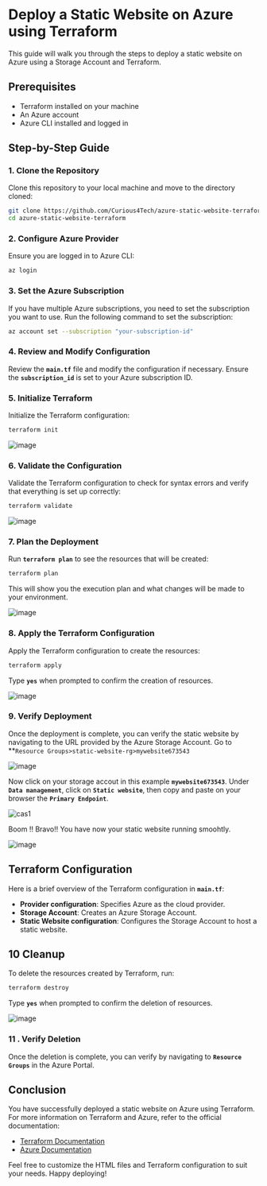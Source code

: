 # Deploy a Static Website on Azure using Terraform

This guide will walk you through the steps to deploy a static website on Azure using a Storage Account and Terraform.

## Prerequisites

- Terraform installed on your machine
- An Azure account
- Azure CLI installed and logged in

## Step-by-Step Guide

### 1. Clone the Repository
Clone this repository to your local machine and move to the directory cloned:

```bash
git clone https://github.com/Curious4Tech/azure-static-website-terraform.git
cd azure-static-website-terraform
```

### 2. Configure Azure Provider
Ensure you are logged in to Azure CLI:

```bash
az login
```
### 3. Set the Azure Subscription
If you have multiple Azure subscriptions, you need to set the subscription you want to use. Run the following command to set the subscription:

```bash
az account set --subscription "your-subscription-id"
```

### 4. Review and Modify Configuration
Review the **`main.tf`** file and modify the configuration if necessary. Ensure the **`subscription_id`** is set to your Azure subscription ID.

### 5. Initialize Terraform
Initialize the Terraform configuration:

```bash
terraform init
```

![image](https://github.com/user-attachments/assets/7afe0bbd-8435-4359-8a25-2ae1b6e89e98)

### 6. Validate the Configuration
Validate the Terraform configuration to check for syntax errors and verify that everything is set up correctly:

```bash
terraform validate
```
![image](https://github.com/user-attachments/assets/7fdd6ead-2bc2-4a75-bf9e-5e8f4a7dafcb)

### 7. Plan the Deployment

Run **`terraform plan`** to see the resources that will be created:

```bash
terraform plan
```
This will show you the execution plan and what changes will be made to your environment.

![image](https://github.com/user-attachments/assets/b233cb06-7787-4df5-8183-df5dc0610ccf)

### 8. Apply the Terraform Configuration
Apply the Terraform configuration to create the resources:

```bash
terraform apply
```

Type **`yes`** when prompted to confirm the creation of resources.

![image](https://github.com/user-attachments/assets/5b6c0c5d-b7e8-44ff-bba6-ad4de038e984)

### 9. Verify Deployment
Once the deployment is complete, you can verify the static website by navigating to the URL provided by the Azure Storage Account.
Go to **`Resource Groups>static-website-rg>mywebsite673543`

![image](https://github.com/user-attachments/assets/cb4dffe2-e796-45ab-9d1c-56e7eb3d8b8e)

Now click on your storage accout in this example **`mywebsite673543`**. Under **`Data management`**, click on **`Static website`**, then copy and paste on your browser the **`Primary Endpoint`**.

![cas1](https://github.com/user-attachments/assets/0c72e128-a62d-4835-aa5b-146dd1fe79af)

Boom !! Bravo!! You have now your static website running smoohtly.

![image](https://github.com/user-attachments/assets/85e7af17-8e62-410a-beca-00de157bb58e)

 ## Terraform Configuration

Here is a brief overview of the Terraform configuration in **`main.tf`**:

- **Provider configuration**: Specifies Azure as the cloud provider.
- **Storage Account**: Creates an Azure Storage Account.
- **Static Website configuration**: Configures the Storage Account to host a static website.

## 10 Cleanup

To delete the resources created by Terraform, run:

```bash
terraform destroy
```

Type **`yes`** when prompted to confirm the deletion of resources.

![image](https://github.com/user-attachments/assets/a3283b95-8796-4e2f-ae36-2d342c8df233)

### 11 . Verify Deletion
Once the deletion is complete, you can verify  by navigating to **`Resource Groups`** in the Azure Portal.

## Conclusion

You have successfully deployed a static website on Azure using Terraform. For more information on Terraform and Azure, refer to the official documentation:

- [Terraform Documentation](https://www.terraform.io/docs)
- [Azure Documentation](https://docs.microsoft.com/en-us/azure/)

Feel free to customize the HTML files and Terraform configuration to suit your needs. Happy deploying!
